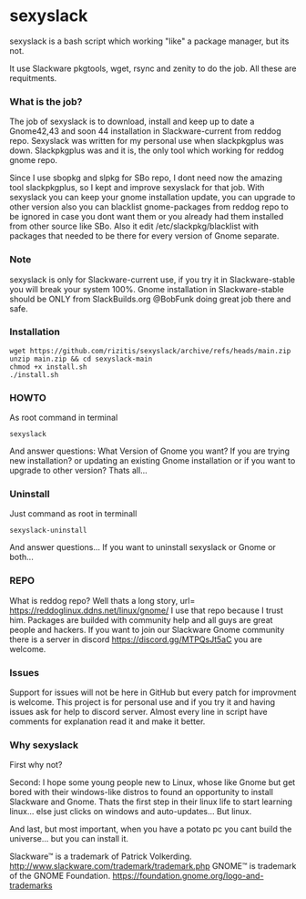 # sexyslack
sexyslack is a bash script which working "like" a package manager, but its not.

It use Slackware pkgtools, wget, rsync and zenity to do the job. All these are requitments.
### What is the job? 
The job of sexyslack is to download, install and keep up to date a Gnome42,43 and soon 44 installation in Slackware-current from reddog repo.
Sexyslack was written for my personal use when slackpkgplus was down. Slackpkgplus was and it is, the only tool which working for reddog gnome repo.

Since I use sbopkg and slpkg for SBo repo, I dont need now the amazing tool slackpkgplus, so I kept and improve sexyslack for that job.
With sexyslack you can keep your gnome installation update, you can upgrade to other version also you can blacklist gnome-packages from reddog repo 
to be ignored in case you dont want them or you already had them installed from other source like SBo. 
Also it edit /etc/slackpkg/blacklist with packages that needed to be there for every version of Gnome separate. 
### Note 
sexyslack is only for Slackware-current use, if you try it in Slackware-stable you will break your system 100%.
Gnome installation in Slackware-stable should be ONLY from SlackBuilds.org @BobFunk doing great job there and safe.  

### Installation
```
wget https://github.com/rizitis/sexyslack/archive/refs/heads/main.zip
unzip main.zip && cd sexyslack-main
chmod +x install.sh
./install.sh
```

### HOWTO
As root command in terminal
```
sexyslack
```
And answer questions:
What Version of Gnome you want?
If you are trying new installation? or updating an existing Gnome installation or if you want to upgrade to other version?
Thats all... 

### Uninstall
Just command as root in terminall 
```
sexyslack-uninstall
```
And answer questions...
If you want to uninstall sexyslack or Gnome or both...

### REPO
What is reddog repo?
Well thats a long story, url= https://reddoglinux.ddns.net/linux/gnome/
I use that repo because I trust him. Packages are builded with community help and all guys are great people and hackers.
If you want to join our Slackware Gnome community there is a server in discord https://discord.gg/MTPQsJt5aC you are welcome. 

### Issues
Support for issues will not be here in GitHub but every patch for improvment is welcome.
This project is for personal use and if you try it and having issues ask for help to discord server.
Almost every line in script have comments for explanation read it and make it better. 

### Why sexyslack
First why not? 

Second: I hope some young people new to Linux, whose like Gnome but get bored with their windows-like distros to found an opportunity
to install Slackware and Gnome. Thats the first step in their linux life to start learning linux... else just clicks on windows and auto-updates...
But linux.

And last, but most important, when you have a potato pc you cant build the universe... but you can install it.



Slackware™ is a trademark of Patrick Volkerding. http://www.slackware.com/trademark/trademark.php
GNOME™ is trademark of the GNOME Foundation. https://foundation.gnome.org/logo-and-trademarks
